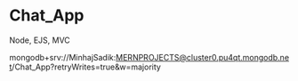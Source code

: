 # Chat_App

Node, EJS, MVC

mongodb+srv://MinhajSadik:MERNPROJECTS@cluster0.pu4qt.mongodb.net/Chat_App?retryWrites=true&w=majority
